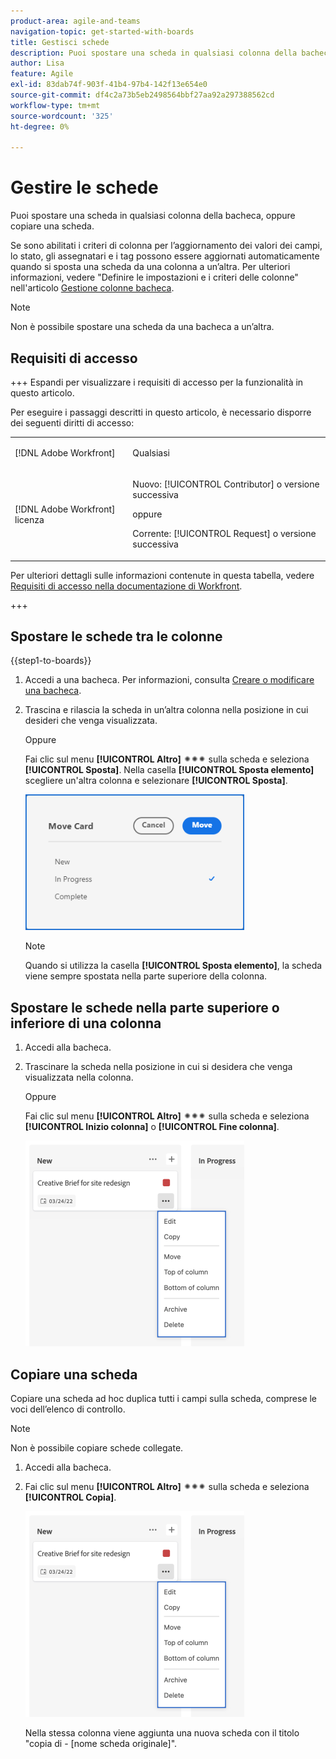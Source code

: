 ```yaml
---
product-area: agile-and-teams
navigation-topic: get-started-with-boards
title: Gestisci schede
description: Puoi spostare una scheda in qualsiasi colonna della bacheca, oppure copiare una scheda.
author: Lisa
feature: Agile
exl-id: 83dab74f-903f-41b4-97b4-142f13e654e0
source-git-commit: df4c2a73b5eb2498564bbf27aa92a297388562cd
workflow-type: tm+mt
source-wordcount: '325'
ht-degree: 0%

---
```


# Gestire le schede

Puoi spostare una scheda in qualsiasi colonna della bacheca, oppure copiare una scheda.

Se sono abilitati i criteri di colonna per l’aggiornamento dei valori dei campi, lo stato, gli assegnatari e i tag possono essere aggiornati automaticamente quando si sposta una scheda da una colonna a un’altra. Per ulteriori informazioni, vedere &quot;Definire le impostazioni e i criteri delle colonne&quot; nell&#39;articolo [Gestione colonne bacheca](/help/quicksilver/agile/get-started-with-boards/manage-board-columns.md).

>[!NOTE]
>
>Non è possibile spostare una scheda da una bacheca a un’altra.

## Requisiti di accesso

+++ Espandi per visualizzare i requisiti di accesso per la funzionalità in questo articolo.

Per eseguire i passaggi descritti in questo articolo, è necessario disporre dei seguenti diritti di accesso:

<table style="table-layout:auto"> 
 <col> 
 <col> 
 <tbody> 
  <tr> 
   <td role="rowheader">[!DNL Adobe Workfront]</td> 
   <td> <p>Qualsiasi</p> </td> 
  </tr> 
  <tr> 
   <td role="rowheader">[!DNL Adobe Workfront] licenza</td> 
   <td> 
   <p>Nuovo: [!UICONTROL Contributor] o versione successiva</p> 
   <p>oppure</p>
   <p>Corrente: [!UICONTROL Request] o versione successiva</p>
   </td> 
  </tr> 
 </tbody> 
</table>

Per ulteriori dettagli sulle informazioni contenute in questa tabella, vedere [Requisiti di accesso nella documentazione di Workfront](/help/quicksilver/administration-and-setup/add-users/access-levels-and-object-permissions/access-level-requirements-in-documentation.md).

+++

## Spostare le schede tra le colonne

{{step1-to-boards}}

1. Accedi a una bacheca. Per informazioni, consulta [Creare o modificare una bacheca](../../agile/get-started-with-boards/create-edit-board.md).
1. Trascina e rilascia la scheda in un’altra colonna nella posizione in cui desideri che venga visualizzata.

   Oppure

   Fai clic sul menu **[!UICONTROL Altro]** ![Altro menu](assets/more-icon-spectrum.png) sulla scheda e seleziona **[!UICONTROL Sposta]**. Nella casella **[!UICONTROL Sposta elemento]** scegliere un&#39;altra colonna e selezionare **[!UICONTROL Sposta]**.

   ![Sposta scheda](assets/boards-move-card-350x217.png)

   >[!NOTE]
   >
   >Quando si utilizza la casella **[!UICONTROL Sposta elemento]**, la scheda viene sempre spostata nella parte superiore della colonna.

## Spostare le schede nella parte superiore o inferiore di una colonna

1. Accedi alla bacheca.
1. Trascinare la scheda nella posizione in cui si desidera che venga visualizzata nella colonna.

   Oppure

   Fai clic sul menu **[!UICONTROL Altro]** ![Altro menu](assets/more-icon-spectrum.png) sulla scheda e seleziona **[!UICONTROL Inizio colonna]** o **[!UICONTROL Fine colonna]**.

   ![Altro menu](assets/boards-moremenu-350x329.png)

## Copiare una scheda

Copiare una scheda ad hoc duplica tutti i campi sulla scheda, comprese le voci dell’elenco di controllo.

>[!NOTE]
>
>Non è possibile copiare schede collegate.

1. Accedi alla bacheca.
1. Fai clic sul menu **[!UICONTROL Altro]** ![[!UICONTROL Altro menu]](assets/more-icon-spectrum.png) sulla scheda e seleziona **[!UICONTROL Copia]**.

   ![Altro menu](assets/boards-moremenu-350x329.png)

   Nella stessa colonna viene aggiunta una nuova scheda con il titolo &quot;copia di - [nome scheda originale]&quot;.
